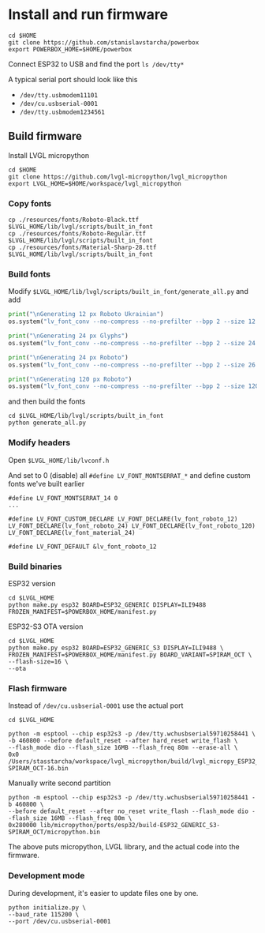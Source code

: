# Install and run firmware

```shell
cd $HOME
git clone https://github.com/stanislavstarcha/powerbox
export POWERBOX_HOME=$HOME/powerbox
```

Connect ESP32 to USB and find the port `ls /dev/tty*`

A typical serial port should look like this 
- `/dev/tty.usbmodem11101`
- `/dev/cu.usbserial-0001`
- `/dev/tty.usbmodem1234561`


## Build firmware

Install LVGL micropython
```shell
cd $HOME
git clone https://github.com/lvgl-micropython/lvgl_micropython
export LVGL_HOME=$HOME/workspace/lvgl_micropython
```

### Copy fonts
```shell
cp ./resources/fonts/Roboto-Black.ttf $LVGL_HOME/lib/lvgl/scripts/built_in_font
cp ./resources/fonts/Roboto-Regular.ttf $LVGL_HOME/lib/lvgl/scripts/built_in_font
cp ./resources/fonts/Material-Sharp-28.ttf $LVGL_HOME/lib/lvgl/scripts/built_in_font

```

### Build fonts

Modify `$LVGL_HOME/lib/lvgl/scripts/built_in_font/generate_all.py` and add 

```python
print("\nGenerating 12 px Roboto Ukrainian")
os.system("lv_font_conv --no-compress --no-prefilter --bpp 2 --size 12 --font Roboto-Regular.ttf --format lvgl -o lv_font_roboto_12.c -r 0xB0,0x20-0x22,0x25,0x27-0x40,0x5B-0x5F,0x7B-0x7D,0xA0,0xA7,0xA9,0xAB,0xBB,0x2BC,0x404,0x406-0x407,0x410-0x429,0x42C,0x42E-0x449,0x44C,0x44E-0x44F,0x454,0x456-0x457,0x490-0x491,0x2011,0x2013,0x2019,0x201C,0x201E,0x2030,0x20AC,0x2116")

print("\nGenerating 24 px Glyphs")
os.system("lv_font_conv --no-compress --no-prefilter --bpp 2 --size 24 --font Material-Sharp-28.ttf --format lvgl -o lv_font_material_24.c -r 0xEAC3,0xEAC9,0xEAD0,0xEACF,0xE000,0xe1a7,0xe1a8,0xf156,0xE7EE,0xe5d3,0xe322,0xe87d")

print("\nGenerating 24 px Roboto")
os.system("lv_font_conv --no-compress --no-prefilter --bpp 2 --size 26 --font Roboto-Black.ttf --format lvgl -o lv_font_roboto_24.c -r 0x20,0x30-0x39,0x412,0x442")

print("\nGenerating 120 px Roboto")
os.system("lv_font_conv --no-compress --no-prefilter --bpp 2 --size 120 --font Roboto-Black.ttf --format lvgl -o lv_font_roboto_120.c --symbols 0123456789%")
```

and then build the fonts

```shell
cd $LVGL_HOME/lib/lvgl/scripts/built_in_font
python generate_all.py
```


### Modify headers

Open `$LVGL_HOME/lib/lvconf.h`

And set to 0 (disable) all `#define LV_FONT_MONTSERRAT_*`
and define custom fonts we've built earlier

```
#define LV_FONT_MONTSERRAT_14 0
...

#define LV_FONT_CUSTOM_DECLARE LV_FONT_DECLARE(lv_font_roboto_12) LV_FONT_DECLARE(lv_font_roboto_24) LV_FONT_DECLARE(lv_font_roboto_120) LV_FONT_DECLARE(lv_font_material_24)

#define LV_FONT_DEFAULT &lv_font_roboto_12
```


### Build binaries

ESP32 version 

```shell
cd $LVGL_HOME
python make.py esp32 BOARD=ESP32_GENERIC DISPLAY=ILI9488 FROZEN_MANIFEST=$POWERBOX_HOME/manifest.py
```

ESP32-S3 OTA version
```shell
cd $LVGL_HOME
python make.py esp32 BOARD=ESP32_GENERIC_S3 DISPLAY=ILI9488 \
FROZEN_MANIFEST=$POWERBOX_HOME/manifest.py BOARD_VARIANT=SPIRAM_OCT \
--flash-size=16 \ 
--ota
```

### Flash firmware

Instead of `/dev/cu.usbserial-0001` use the actual port 

```shell
cd $LVGL_HOME

python -m esptool --chip esp32s3 -p /dev/tty.wchusbserial59710258441 \
-b 460800 --before default_reset --after hard_reset write_flash \
--flash_mode dio --flash_size 16MB --flash_freq 80m --erase-all \
0x0 /Users/stasstarcha/workspace/lvgl_micropython/build/lvgl_micropy_ESP32_GENERIC_S3-SPIRAM_OCT-16.bin
```

Manually write second partition
```
python -m esptool --chip esp32s3 -p /dev/tty.wchusbserial59710258441 -b 460800 \
--before default_reset --after no_reset write_flash --flash_mode dio --flash_size 16MB --flash_freq 80m \
0x280000 lib/micropython/ports/esp32/build-ESP32_GENERIC_S3-SPIRAM_OCT/micropython.bin
```


The above puts micropython, LVGL library, and the actual code into the firmware.


### Development mode

During development, it's easier to update files one by one.

```shell
python initialize.py \
--baud_rate 115200 \
--port /dev/cu.usbserial-0001
```
